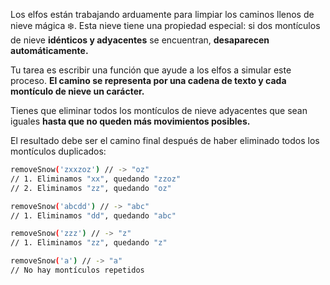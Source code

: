 Los elfos están trabajando arduamente para limpiar los caminos llenos de nieve mágica ❄️. Esta nieve tiene una propiedad especial: si dos montículos de nieve **idénticos y adyacentes** se encuentran, **desaparecen automáticamente.**

Tu tarea es escribir una función que ayude a los elfos a simular este proceso. **El camino se representa por una cadena de texto y cada montículo de nieve un carácter.**

Tienes que eliminar todos los montículos de nieve adyacentes que sean iguales **hasta que no queden más movimientos posibles.**

El resultado debe ser el camino final después de haber eliminado todos los montículos duplicados:

```sh
removeSnow('zxxzoz') // -> "oz"
// 1. Eliminamos "xx", quedando "zzoz"
// 2. Eliminamos "zz", quedando "oz"

removeSnow('abcdd') // -> "abc"
// 1. Eliminamos "dd", quedando "abc"

removeSnow('zzz') // -> "z"
// 1. Eliminamos "zz", quedando "z"

removeSnow('a') // -> "a"
// No hay montículos repetidos
```
